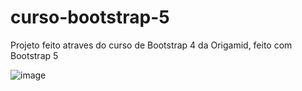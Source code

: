 # curso-bootstrap-5
Projeto feito atraves do curso de Bootstrap 4 da Origamid, feito com Bootstrap 5

![image](https://user-images.githubusercontent.com/67804237/176813668-b0817245-1a04-453f-b818-267b381c064d.png)

